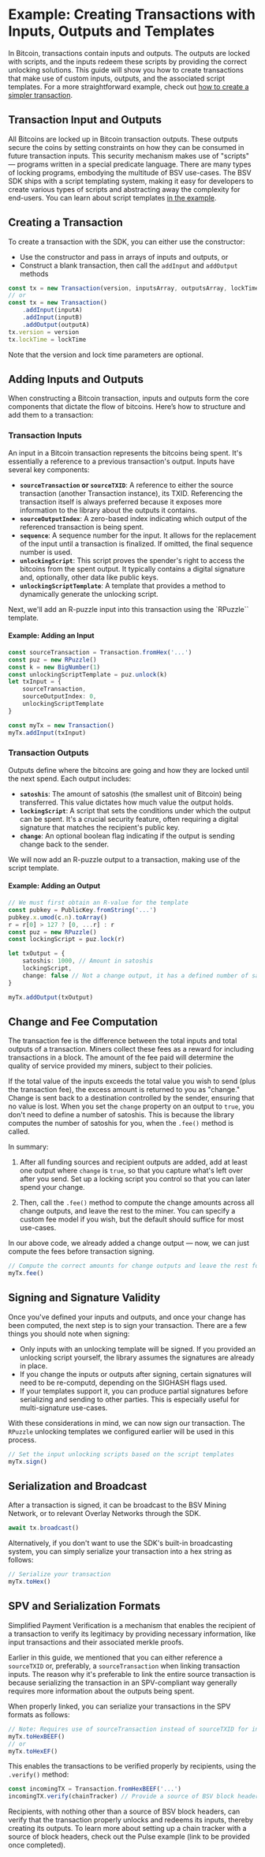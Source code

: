 # Example: Creating Transactions with Inputs, Outputs and Templates

In Bitcoin, transactions contain inputs and outputs. The outputs are locked with scripts, and the inputs redeem these scripts by providing the correct unlocking solutions. This guide will show you how to create transactions that make use of custom inputs, outputs, and the associated script templates. For a more straightforward example, check out [how to create a simpler transaction](./EXAMPLE_SIMPLE_TX.md).

## Transaction Input and Outputs

All Bitcoins are locked up in Bitcoin transaction outputs. These outputs secure the coins by setting constraints on how they can be consumed in future transaction inputs. This security mechanism makes use of "scripts" — programs written in a special predicate language. There are many types of locking programs, embodying the multitude of BSV use-cases. The BSV SDK ships with a script templating system, making it easy for developers to create various types of scripts and abstracting away the complexity for end-users. You can learn about script templates [in the example](./EXAMPLE_SCRIPT_TEMPLATES.md).

## Creating a Transaction

To create a transaction with the SDK, you can either use the constructor:

- Use the constructor and pass in arrays of inputs and outputs, or
- Construct a blank transaction, then call the `addInput` and `addOutput` methods

```typescript
const tx = new Transaction(version, inputsArray, outputsArray, lockTime)
// or
const tx = new Transaction()
    .addInput(inputA)
    .addInput(inputB)
    .addOutput(outputA)
tx.version = version
tx.lockTime = lockTime
```

Note that the version and lock time parameters are optional.

## Adding Inputs and Outputs

When constructing a Bitcoin transaction, inputs and outputs form the core components that dictate the flow of bitcoins. Here’s how to structure and add them to a transaction:

### Transaction Inputs

An input in a Bitcoin transaction represents the bitcoins being spent. It's essentially a reference to a previous transaction's output. Inputs have several key components:

- **`sourceTransaction` or `sourceTXID`**: A reference to either the source transaction (another Transaction instance), its TXID. Referencing the transaction itself is always preferred because it exposes more information to the library about the outputs it contains.
- **`sourceOutputIndex`**: A zero-based index indicating which output of the referenced transaction is being spent.
- **`sequence`**: A sequence number for the input. It allows for the replacement of the input until a transaction is finalized. If omitted, the final sequence number is used.
- **`unlockingScript`**: This script proves the spender's right to access the bitcoins from the spent output. It typically contains a digital signature and, optionally, other data like public keys.
- **`unlockingScriptTemplate`**: A template that provides a method to dynamically generate the unlocking script.

Next, we'll add an R-puzzle input into this transaction using the `RPuzzle`` template.

#### Example: Adding an Input

```typescript
const sourceTransaction = Transaction.fromHex('...')
const puz = new RPuzzle()
const k = new BigNumber(1)
const unlockingScriptTemplate = puz.unlock(k)
let txInput = {
    sourceTransaction,
    sourceOutputIndex: 0,
    unlockingScriptTemplate
}

const myTx = new Transaction()
myTx.addInput(txInput)
```

### Transaction Outputs

Outputs define where the bitcoins are going and how they are locked until the next spend. Each output includes:

- **`satoshis`**: The amount of satoshis (the smallest unit of Bitcoin) being transferred. This value dictates how much value the output holds.
- **`lockingScript`**: A script that sets the conditions under which the output can be spent. It's a crucial security feature, often requiring a digital signature that matches the recipient's public key.
- **`change`**: An optional boolean flag indicating if the output is sending change back to the sender.

We will now add an R-puzzle output to a transaction, making use of the script template.

#### Example: Adding an Output

```typescript
// We must first obtain an R-value for the template
const pubkey = PublicKey.fromString('...')
pubkey.x.umod(c.n).toArray()
r = r[0] > 127 ? [0, ...r] : r
const puz = new RPuzzle()
const lockingScript = puz.lock(r)

let txOutput = {
    satoshis: 1000, // Amount in satoshis
    lockingScript,
    change: false // Not a change output, it has a defined number of satoshis
}

myTx.addOutput(txOutput)
```

## Change and Fee Computation

The transaction fee is the difference between the total inputs and total outputs of a transaction. Miners collect these fees as a reward for including transactions in a block. The amount of the fee paid will determine the quality of service provided my miners, subject to their policies.

If the total value of the inputs exceeds the total value you wish to send (plus the transaction fee), the excess amount is returned to you as "change." Change is sent back to a destination controlled by the sender, ensuring that no value is lost. When you set the `change` property on an output to `true`, you don't need to define a number of satoshis. This is because the library computes the number of satoshis for you, when the `.fee()` method is called.

In summary:

1. After all funding sources and recipient outputs are added, add at least one output where `change` is `true`, so that you capture what's left over after you send. Set up a locking script you control so that you can later spend your change.

2. Then, call the `.fee()` method to compute the change amounts across all change outputs, and leave the rest to the miner. You can specify a custom fee model if you wish, but the default should suffice for most use-cases.

In our above code, we already added a change output — now, we can just compute the fees before transaction signing.

```typescript
// Compute the correct amounts for change outputs and leave the rest for the Bitcoin miners
myTx.fee()
```

## Signing and Signature Validity

Once you've defined your inputs and outputs, and once your change has been computed, the next step is to sign your transaction. There are a few things you should note when signing:

- Only inputs with an unlocking template will be signed. If you provided an unlocking script yourself, the library assumes the signatures are already in place.
- If you change the inputs or outputs after signing, certain signatures will need to be re-computd, depending on the SIGHASH flags used.
- If your templates support it, you can produce partial signatures before serializing and sending to other parties. This is especially useful for multi-signature use-cases.

With these considerations in mind, we can now sign our transaction. The `RPuzzle` unlocking templates we configured earlier will be used in this process.

```typescript
// Set the input unlocking scripts based on the script templates
myTx.sign()
```

## Serialization and Broadcast

After a transaction is signed, it can be broadcast to the BSV Mining Network, or to relevant Overlay Networks through the SDK.

```typescript
await tx.broadcast()
```

Alternatively, if you don't want to use the SDK's built-in broadcasting system, you can simply serialize your transaction into a hex string as follows:

```typescript
// Serialize your transaction
myTx.toHex()
```

## SPV and Serialization Formats

Simplified Payment Verification is a mechanism that enables the recipient of a transaction to verify its legitimacy by providing necessary information, like input transactions and their associated merkle proofs.

Earlier in this guide, we mentioned that you can either reference a `sourceTXID` or, preferably, a `sourceTransaction` when linking transaction inputs. The reason why it's preferable to link the entire source transaction is because serializing the transaction in an SPV-compliant way generally requires more information about the outputs being spent.

When properly linked, you can serialize your transactions in the SPV formats as follows:

```typescript
// Note: Requires use of sourceTransaction instead of sourceTXID for inputs
myTx.toHexBEEF()
// or
myTx.toHexEF()
```

This enables the transactions to be verified properly by recipients, using the `.verify()` method:

```typescript
const incomingTX = Transaction.fromHexBEEF('...')
incomingTX.verify(chainTracker) // Provide a source of BSV block headers to verify
```

Recipients, with nothing other than a source of BSV block headers, can verify that the transaction properly unlocks and redeems its inputs, thereby creating its outputs. To learn more about setting up a chain tracker with a source of block headers, check out the Pulse example (link to be provided once completed).
